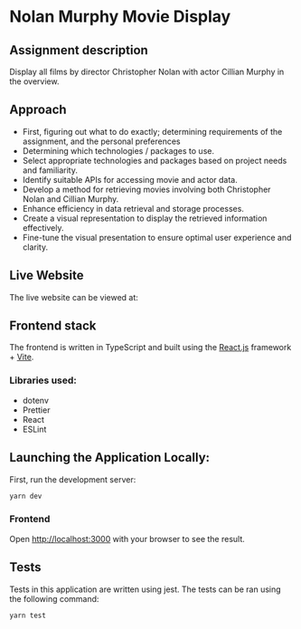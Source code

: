 # Nolan Murphy Movie Display

## Assignment description 

Display  all films by director Christopher Nolan with actor Cillian Murphy in the overview. 


## Approach

- First, figuring out what to do exactly; determining requirements of the assignment, 
and the personal preferences
- Determining which technologies / packages to use.
- Select appropriate technologies and packages based on project needs and familiarity.
- Identify suitable APIs for accessing movie and actor data.
- Develop a method for retrieving movies involving both Christopher Nolan and Cillian Murphy.
- Enhance efficiency in data retrieval and storage processes.
- Create a visual representation to display the retrieved information effectively.
- Fine-tune the visual presentation to ensure optimal user experience and clarity.


## Live Website

The live website can be viewed at: 

## Frontend stack

The frontend is written in TypeScript and built using the [React.js](https://react.dev/) framework + [Vite](https://vitejs.dev/).

### Libraries used:
- dotenv
- Prettier
- React
- ESLint

## Launching the Application Locally:

First, run the development server:

```bash
yarn dev
```

### Frontend
Open [http://localhost:3000](http://localhost:3000) with your browser to see the result.


## Tests
Tests in this application are written using jest. The tests can be ran using the following command:

```bash
yarn test
```
